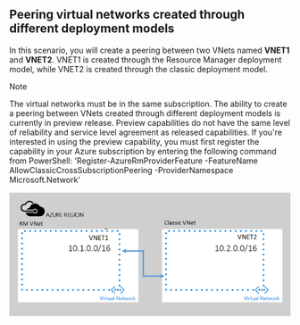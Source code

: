 ## <a name="x-model"></a>Peering virtual networks created through different deployment models
In this scenario, you will create a peering between two VNets named **VNET1** and **VNET2**. VNET1 is created through the Resource Manager deployment model, while VNET2 is created through the classic deployment model.

> [!NOTE]
> The virtual networks must be in the same subscription. The ability to create a peering between VNets created through different deployment models is currently in preview release. Preview capabilities do not have the same level of reliability and service level agreement as released capabilities. If you're interested in using the preview capability, you must first register the capability in your Azure subscription by entering the following command from PowerShell:
> 'Register-AzureRmProviderFeature -FeatureName AllowClassicCrossSubscriptionPeering -ProviderNamespace Microsoft.Network'

![asm to arm deployment scenario](./media/virtual-networks-create-vnetpeering-scenario-asmtoarm-include/figure01.PNG)


